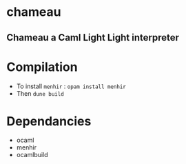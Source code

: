 # chameau

**Chameau** a Caml Light Light interpreter
------------------------------------------

Compilation
===========
* To install `menhir` : `opam install menhir`
* Then `dune build`

Dependancies
============
* ocaml
* menhir
* ocamlbuild
